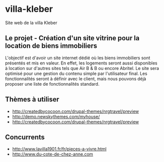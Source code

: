 # villa-kleber

Site web de la villa Kleber

Le projet  - Création d'un site vitrine pour la location de biens immobiliers
-----------------------------------------------------------------------------

L'objectif est d'avoir un site internet dédié où les biens immobiliers sont présentés et mis en valeur.
En effet, les logements seront aussi disponibles à location sur d'autres sites tels que Air B & B  ou encore Abritel.
Le site sera optimisé pour une gestion du contenu simple par l'utilisateur final.
Les fonctionnalités seront à définir avec le client, mais nous pouvons déjà proposer une liste de fonctionnalités standard. 

Thèmes à utiliser
-----------------

- http://createdbycocoon.com/drupal-themes/nrgtravel/preview
- http://demo.newskythemes.com/myhouse/
- http://createdbycocoon.com/drupal-themes/nrgtravel/preview

Concurrents
-----------

- http://www.lavilla1901.fr/fr/pieces-a-vivre.html
- http://www.du-cote-de-chez-anne.com

